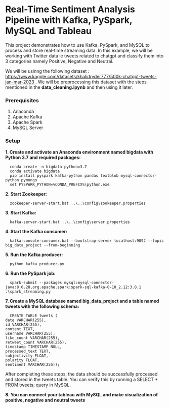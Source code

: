 # Real-Time Sentiment Analysis Pipeline with Kafka, PySpark, MySQL and Tableau

This project demonstrates how to use Kafka, PySpark, and MySQL to process and store real-time streaming data. In this example, we will be working with Twitter data ie tweets related to chatgpt and classify them into 3 categories namely Positive, Negative and Neutral.

We will be usinng the following dataset : https://www.kaggle.com/datasets/khalidryder777/500k-chatgpt-tweets-jan-mar-2023 . We will be preprocessing this dataset with the steps mentioned in the **data_cleaning.ipynb** and then using it later.

### Prerequisites
  1. Anaconda
  2. Apache Kafka
  3. Apache Spark
  4. MySQL Server

### Setup

**1. Create and activate an Anaconda environment named bigdata with Python 3.7 and required packages:**

      conda create -n bigdata python=3.7
      conda activate bigdata
      pip install pyspark kafka-python pandas textblob mysql-connector-python pymongo
      set PYSPARK_PYTHON=%CONDA_PREFIX%\python.exe

**2. Start Zookeeper:**

      zookeeper-server-start.bat ..\..\config\zookeeper.properties

**3. Start Kafka:**

      kafka-server-start.bat ..\..\config\server.properties

**4. Start the Kafka consumer:**

      kafka-console-consumer.bat --bootstrap-server localhost:9092 --topic big_data_project --from-beginning
      
**5. Run the Kafka producer:**

      python kafka_producer.py

**6. Run the PySpark job:**

      spark-submit --packages mysql:mysql-connector-java:8.0.28,org.apache.spark:spark-sql-kafka-0-10_2.12:3.0.1 .\spark_streaming.py

**7. Create a MySQL database named big_data_project and a table named tweets with the following schema:**

      CREATE TABLE tweets (
    date VARCHAR(255),
    id VARCHAR(255),
    content TEXT,
    username VARCHAR(255),
    like_count VARCHAR(255),
    retweet_count VARCHAR(255),
    timestamp TIMESTAMP NULL,
    processed_text TEXT,
    subjectivity FLOAT,
    polarity FLOAT,
    sentiment VARCHAR(255));

After completing these steps, the data should be successfully processed and stored in the tweets table. You can verify this by running a SELECT * FROM tweets; query in MySQL.

**8. You can connect your tableau with MySQL and make visualization of positive, negative and neutral tweets**





